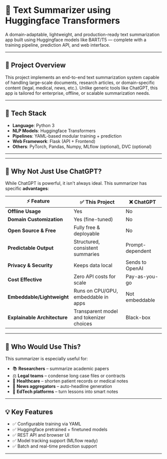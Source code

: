 # 📝 Text Summarizer using Huggingface Transformers

A domain-adaptable, lightweight, and production-ready text summarization app built using Huggingface models like BART/T5 — complete with a training pipeline, prediction API, and web interface.

---

## 🚀 Project Overview

This project implements an end-to-end text summarization system capable of handling large-scale documents, research articles, or domain-specific content (legal, medical, news, etc.). Unlike generic tools like ChatGPT, this app is tailored for enterprise, offline, or scalable summarization needs.

---

## 🔧 Tech Stack

- **Language**: Python 3
- **NLP Models**: Huggingface Transformers 
- **Pipelines**: YAML-based modular training + prediction
- **Web Framework**: Flask (API + Frontend)
- **Others**: PyTorch, Pandas, Numpy, MLflow (optional), DVC (optional)

---

---

## 🎯 Why Not Just Use ChatGPT?

While ChatGPT is powerful, it isn't always ideal. This summarizer has specific **advantages**:

| ⚡ Feature                      | ✅ This Project                          | ❌ ChatGPT |
|-------------------------------|------------------------------------------|------------|
| **Offline Usage**             | Yes                                      | No         |
| **Domain Customization**      | Yes (fine-tuned)                         | No         |
| **Open Source & Free**        | Fully free & deployable                  | No         |
| **Predictable Output**        | Structured, consistent summaries         | Prompt-dependent |
| **Privacy & Security**        | Keeps data local                         | Sends to OpenAI |
| **Cost Effective**            | Zero API costs for scale                 | Pay-as-you-go |
| **Embeddable/Lightweight**    | Runs on CPU/GPU, embeddable in apps      | Not embeddable |
| **Explainable Architecture**  | Transparent model and tokenizer choices  | Black-box  |

---

## 💼 Who Would Use This?

This summarizer is especially useful for:
- 📚 **Researchers** – summarize academic papers
- ⚖️ **Legal teams** – condense long case files or contracts
- 🏥 **Healthcare** – shorten patient records or medical notes
- 📰 **News aggregators** – auto-headline generation
- 📘 **EdTech platforms** – turn lessons into smart notes

---

## 💡 Key Features

- ✅ Configurable training via YAML
- ✅ Huggingface pretrained + finetuned models
- ✅ REST API and browser UI
- ✅ Model tracking support (MLflow ready)
- ✅ Batch and real-time prediction support

---



